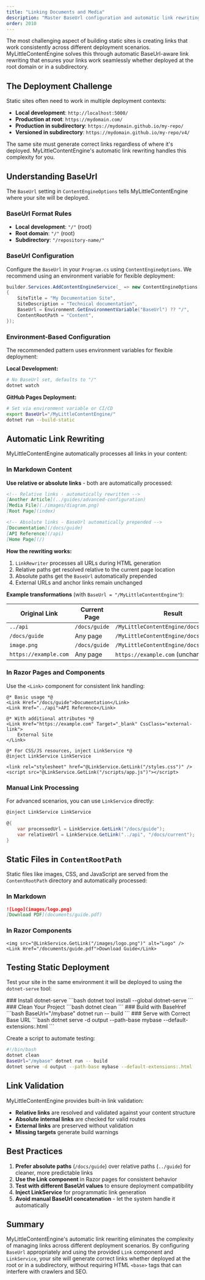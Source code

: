 ```yaml
---
title: "Linking Documents and Media"
description: "Master BaseUrl configuration and automatic link rewriting for consistent links across deployment scenarios"
order: 2010
---
```


The most challenging aspect of building static sites is creating links that work consistently across different
deployment scenarios. MyLittleContentEngine solves this through automatic BaseUrl-aware link rewriting that ensures
your links work seamlessly whether deployed at the root domain or in a subdirectory.

## The Deployment Challenge

Static sites often need to work in multiple deployment contexts:

- **Local development**: `http://localhost:5000/`
- **Production at root**: `https://mydomain.com/`
- **Production in subdirectory**: `https://mydomain.github.io/my-repo/`
- **Versioned in subdirectory**: `https://mydomain.github.io/my-repo/v4/`

The same site must generate correct links regardless of where it's deployed. MyLittleContentEngine's automatic link
rewriting handles this complexity for you.

## Understanding BaseUrl

The `BaseUrl` setting in `ContentEngineOptions` tells MyLittleContentEngine where your site will be deployed.

### BaseUrl Format Rules

- **Local development**: `"/"` (root)
- **Root domain**: `"/"` (root)
- **Subdirectory**: `"/repository-name/"`

### BaseUrl Configuration

Configure the `BaseUrl` in your `Program.cs` using `ContentEngineOptions`. We recommend using an environment variable
for flexible deployment:

```csharp
builder.Services.AddContentEngineService(_ => new ContentEngineOptions
{
    SiteTitle = "My Documentation Site",
    SiteDescription = "Technical documentation",
    BaseUrl = Environment.GetEnvironmentVariable("BaseUrl") ?? "/",
    ContentRootPath = "Content",
});
```

### Environment-Based Configuration

The recommended pattern uses environment variables for flexible deployment:

**Local Development:**

```bash
# No BaseUrl set, defaults to "/"
dotnet watch
```

**GitHub Pages Deployment:**

```bash
# Set via environment variable or CI/CD
export BaseUrl="/MyLittleContentEngine/"
dotnet run --build-static
```

## Automatic Link Rewriting

MyLittleContentEngine automatically processes all links in your content:

### In Markdown Content

**Use relative or absolute links** - both are automatically processed:

```markdown
<!-- Relative links - automatically rewritten -->
[Another Article](../guides/advanced-configuration)
[Media File](./images/diagram.png)
[Root Page](index)

<!-- Absolute links - BaseUrl automatically prepended -->
[Documentation](/docs/guide)
[API Reference](/api)
[Home Page](/)
```

**How the rewriting works:**

1. `LinkRewriter` processes all URLs during HTML generation
2. Relative paths get resolved relative to the current page location
3. Absolute paths get the `BaseUrl` automatically prepended
4. External URLs and anchor links remain unchanged

**Example transformations** (with `BaseUrl = "/MyLittleContentEngine"`):

| Original Link         | Current Page  | Result                                  |
|-----------------------|---------------|-----------------------------------------|
| `../api`              | `/docs/guide` | `/MyLittleContentEngine/docs/api`       |
| `/docs/guide`         | Any page      | `/MyLittleContentEngine/docs/guide`     |
| `image.png`           | `/docs/guide` | `/MyLittleContentEngine/docs/image.png` |
| `https://example.com` | Any page      | `https://example.com` (unchanged)       |

### In Razor Pages and Components

Use the `<Link>` component for consistent link handling:

```razor
@* Basic usage *@
<Link Href="/docs/guide">Documentation</Link>
<Link Href="../api">API Reference</Link>

@* With additional attributes *@
<Link Href="https://example.com" Target="_blank" CssClass="external-link">
    External Site
</Link>

@* For CSS/JS resources, inject LinkService *@
@inject LinkService LinkService

<link rel="stylesheet" href="@LinkService.GetLink("/styles.css")" />
<script src="@LinkService.GetLink("/scripts/app.js")"></script>
```

### Manual Link Processing

For advanced scenarios, you can use `LinkService` directly:

```csharp
@inject LinkService LinkService

@{
    var processedUrl = LinkService.GetLink("/docs/guide");
    var relativeUrl = LinkService.GetLink("../api", "/docs/current");
}
```

## Static Files in `ContentRootPath`

Static files like images, CSS, and JavaScript are served from the `ContentRootPath` directory and automatically
processed:

### In Markdown

```markdown
![Logo](images/logo.png)
[Download PDF](documents/guide.pdf)
```

### In Razor Components

```razor
<img src="@LinkService.GetLink("/images/logo.png")" alt="Logo" />
<Link Href="/documents/guide.pdf">Download Guide</Link>
```

## Testing Static Deployment

Test your site in the same environment it will be deployed to using the `dotnet-serve` tool:

<Steps>
<Step stepNumber="1">
### Install dotnet-serve
```bash
dotnet tool install --global dotnet-serve
```
</Step>

<Step stepNumber="2">
### Clean Your Project
```bash
dotnet clean
```
</Step>

<Step stepNumber="3">
### Build with BaseHref
```bash
BaseUrl="/mybase" dotnet run -- build
```
</Step>

<Step stepNumber="4">
### Serve with Correct Base URL
```bash
dotnet serve -d output --path-base mybase --default-extensions:.html
```
</Step>
</Steps>

Create a script to automate testing:

```bash
#!/bin/bash
dotnet clean
BaseUrl="/mybase" dotnet run -- build 
dotnet serve -d output --path-base mybase --default-extensions:.html
```

## Link Validation

MyLittleContentEngine provides built-in link validation:

- **Relative links** are resolved and validated against your content structure
- **Absolute internal links** are checked for valid routes
- **External links** are preserved without validation
- **Missing targets** generate build warnings

## Best Practices

1. **Prefer absolute paths** (`/docs/guide`) over relative paths (`../guide`) for cleaner, more predictable links
2. **Use the Link component** in Razor pages for consistent behavior
3. **Test with different BaseUrl values** to ensure deployment compatibility
4. **Inject LinkService** for programmatic link generation
5. **Avoid manual BaseUrl concatenation** - let the system handle it automatically

## Summary

MyLittleContentEngine's automatic link rewriting eliminates the complexity of managing links across different deployment
scenarios. By configuring `BaseUrl` appropriately and using the provided `Link` component and `LinkService`, your site
will generate correct links whether deployed at the root or in a subdirectory, without requiring HTML `<base>` tags that
can interfere with crawlers and SEO.